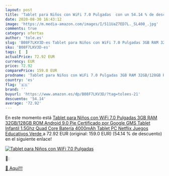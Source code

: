 ```yaml
---
layout: post
title: 'Tablet para Niños con WiFi 7.0 Pulgadas  con un 54.14 % de descuento'
date: 2020-08-30 16:43:12
image: 'https://m.media-amazon.com/images/I/511UaZ7ED7L._SL400_.jpg'
comments: true
category: ofertas
author: 'tole.es'
slug: 'B08F7LKV3D-es Tablet para Niños con WiFi 7.0 Pulgadas 3GB RAM 32GB/128GB...'
sku: 'B08F7LKV3D-es'
tags: [  ]
actualPrice: 72.92 EUR
currency: EUR
price: 72.92
comparePrice: 159.0 EUR
prodname: 'Tablet para Niños con WiFi 7.0 Pulgadas 3GB RAM 32GB/128GB ROM Android 9.0 Pie Certificado por Google GMS Tablet Infantil 1.5Ghz Quad Core Batería 4000mAh Tablet PC Netflix Juegos Educativos Verde '
country: 'es'
flag: '🇪🇸'
brand: ''
buyurl: 'https://www.amazon.es/dp/B08F7LKV3D/?tag=tolees-21'
descuento: '54.14'
average: '72.92'
---
```


En este momento está [Tablet para Niños con WiFi 7.0 Pulgadas 3GB RAM 32GB/128GB ROM Android 9.0 Pie Certificado por Google GMS Tablet Infantil 1.5Ghz Quad Core Batería 4000mAh Tablet PC Netflix Juegos Educativos Verde ](https://www.amazon.es/dp/B08F7LKV3D/?tag=tolees-21) a 72.92 EUR (original: 159.0 EUR) (54.14 %  de descuento) en el siguiente enlace!

[![Tablet para Niños con WiFi 7.0 Pulgadas ](https://m.media-amazon.com/images/I/511UaZ7ED7L._SL400_.jpg)](https://www.amazon.es/dp/B08F7LKV3D/?tag=tolees-21)

🔎:


[🛒 Aquí!!!](https://www.amazon.es/dp/B08F7LKV3D/?tag=tolees-21)
